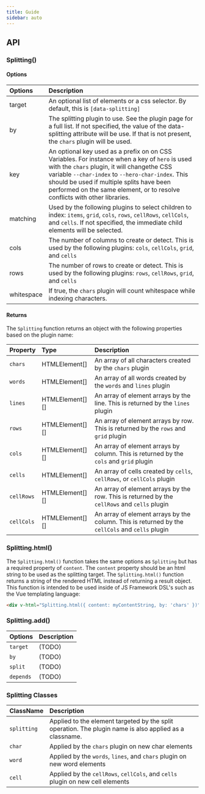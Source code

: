 ```yaml
---
title: Guide
sidebar: auto
---
```


## API

### Splitting()

#### Options

| Options | Description |
| :------ | :---------  |
| target | An optional list of elements or a css selector. By default, this is `[data-splitting]` |
| by | The splitting plugin to use. See the plugin page for a full list.  If not specified, the value of the data-splitting attribute will be use. If that is not present, the ```chars``` plugin will be used. |
| key | An optional key used as a prefix on on CSS Variables. For instance when a key of ```hero``` is used with the ```chars``` plugin, it will changethe CSS variable ```--char-index``` to ```--hero-char-index```. This should be used if multiple splits have been performed on the same element, or to resolve conflicts with other libraries.   |
| matching | Used by the following plugins to select children to index:  ```items```, ```grid```, ```cols```, ```rows```, ```cellRows```, ```cellCols```, and ```cells```. If not specified, the immediate child elements will be selected. |
| cols | The number of columns to create or detect.  This is used by the following plugins: ```cols```, ```cellCols```, ```grid```, and ```cells``` |
| rows | The number of rows to create or detect.  This is used by the following plugins: ```rows```, ```cellRows```, ```grid```, and ```cells``` |
| whitespace | If true, the ```chars``` plugin will count whitespace while indexing characters. |

#### Returns

The ```Splitting``` function returns an object with the following properties based on the plugin name:

| Property | Type        | Description |
| :------ | :---------  | :---------  |
| ```chars``` | HTMLElement[] | An array of all characters created by the ```chars``` plugin |
| ```words``` | HTMLElement[] | An array of all words created by the ```words``` and ```lines``` plugin |
| ```lines``` | HTMLElement[][] | An array of element arrays by the line.  This is returned by the ```lines``` plugin |
| ```rows``` | HTMLElement[][] | An array of element arrays by row.  This is returned by the ```rows``` and ```grid``` plugin |
| ```cols``` | HTMLElement[][] | An array of element arrays by column.  This is returned by the ```cols``` and ```grid``` plugin |
| ```cells``` | HTMLElement[] | An array of cells created by ```cells```, ```cellRows```, or ```cellCols``` plugin |
| ```cellRows``` | HTMLElement[][] | An array of element arrays by the row.  This is returned by the ```cellRows``` and ```cells``` plugin |
| ```cellCols``` | HTMLElement[][] | An array of element arrays by the column.  This is returned by the ```cellCols``` and ```cells``` plugin |

### Splitting.html()

The ```Splitting.html()``` function takes the same options as ```Splitting``` but has a required property of ```content```.  The ```content``` property should be an html string to be used as the splitting target.  The ```Splitting.html()``` function returns a string of the rendered HTML instead of returning a result object.  This function is intended to be used inside of JS Framework DSL's such as the Vue templating language:

```html
<div v-html="Splitting.html({ content: myContentString, by: 'chars' })"></div>
```

### Splitting.add()

| Options | Description |
| :------ | :---------  |
| ```target``` | (TODO) |
| ```by``` | (TODO) |
| ```split``` | (TODO) |
| ```depends``` | (TODO) |

### Splitting Classes

| ClassName | Description |
| :---------| :---------- |
| ```splitting``` | Applied to the element targeted by the split operation.  The plugin name is also applied as a classname. |
| ```char``` | Applied by the ```chars``` plugin on new char elements |
| ```word``` | Applied by the ```words```, ```lines```, and ```chars``` plugin on new word elements |
| ```cell``` | Applied by the ```cellRows```, ```cellCols```, and ```cells``` plugin on new cell elements |
 

